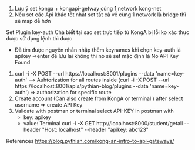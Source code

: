 1. Lưu ý set konga + kongapi-getway cùng 1 network kong-net
2. Nếu set các Api khác tốt nhất set tất cả về cùng 1 network là bridge thì sẽ map dễ hơn

Set Plugin key-auth
Chả biết tại sao set trực tiếp từ KongA bị lỗi ko xác thực được
sử dụng lệnh thì được
- Đã tìm được nguyên nhân
nhập thêm keynames khi chọn key-auth là apikey =>enter để lưu lại không thì nó sẽ set mặc định là No API Key Found
1. curl -i -X POST --url https://localhost:8001/plugins --data 'name=key-auth'  --> Auhtorization for all routes inside
 (curl -i -X POST --url https://localhost:8001/apis/pythian-blog/plugins --data 'name=key-auth') => authorization for specific route
2. Create account (Can also create from KongA or terminal ) after select username => create API Key
3. Validate with postman or terminal
select API-KEY in postman with 
    - key: apikey
    - value: <screte-key-with-user-account>
Terminal 
curl -i -X GET http://localhost:8000/student/getall --header "Host: localhost" --header "apikey: abc123"


References 
https://blog.pythian.com/kong-an-intro-to-api-gateways/